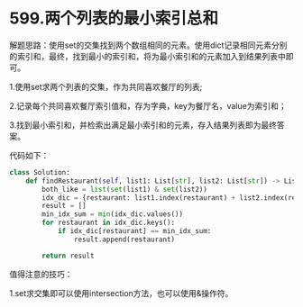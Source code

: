 # 599.两个列表的最小索引总和

解题思路：使用set的交集找到两个数组相同的元素。使用dict记录相同元素分别的索引和，最终，找到最小的索引和，将为最小索引和的元素加入到结果列表中即可。

1.使用set求两个列表的交集，作为共同喜欢餐厅的列表;

2.记录每个共同喜欢餐厅索引值和，存为字典，key为餐厅名，value为索引和；

3.找到最小索引和，并检索出满足最小索引和的元素，存入结果列表即为最终答案。

代码如下：

```python
class Solution:
    def findRestaurant(self, list1: List[str], list2: List[str]) -> List[str]:
        both_like = list(set(list1) & set(list2))
        idx_dic = {restaurant: list1.index(restaurant) + list2.index(restaurant) for restaurant in both_like}
        result = []
        min_idx_sum = min(idx_dic.values())
        for restaurant in idx_dic.keys():
            if idx_dic[restaurant] == min_idx_sum:
                result.append(restaurant)

        return result
```

值得注意的技巧：

1.set求交集即可以使用intersection方法，也可以使用&操作符。